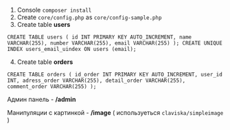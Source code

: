 1. Console `composer install`
2. Create `core/config.php` as `core/config-sample.php`
3. Create table **users**

`CREATE TABLE users
(
    id INT PRIMARY KEY AUTO_INCREMENT,
    name VARCHAR(255),
    number VARCHAR(255),
    email VARCHAR(255)
);
CREATE UNIQUE INDEX users_email_uindex ON users (email);
`

4. Create table **orders**

`CREATE TABLE orders
(
    id_order INT PRIMARY KEY AUTO_INCREMENT,
    user_id INT,
    adress_order VARCHAR(255),
    detail_order VARCHAR(255),
    comment_order VARCHAR(255)
);`

Админ панель - **/admin**

Манипуляции с картинкой - **/image** ( используеться `claviska/simpleimage` )
